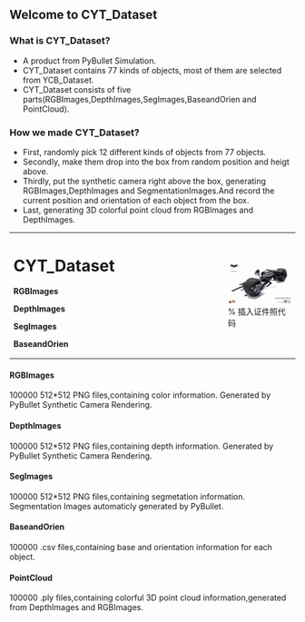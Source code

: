 ## Welcome to CYT_Dataset
### What is CYT_Dataset?
- A product from PyBullet Simulation.
- CYT_Dataset contains 77 kinds of objects, most of them are selected from YCB_Dataset.
- CYT_Dataset consists of five parts(RGBImages,DepthImages,SegImages,BaseandOrien and PointCloud).


### How we made CYT_Dataset?
- First, randomly pick 12 different kinds of objects from 77 objects.
- Secondly, make them drop into the box from random position and heigt above.
- Thirdly, put the synthetic camera right above the box, generating RGBImages,DepthImages and SegmentationImages.And record the current position and orientation of each object from the box.
- Last, generating 3D colorful point cloud from RGBImages and DepthImages.

<table border="0">
  <tr>
    <td width="75%">
      <h1>CYT_Dataset</h1>
      <p><b>RGBImages</b></p>
      <p><b>DepthImages</b></p>
      <p><b>SegImages</b></p>
      <p><b>BaseandOrien</b></p>
    </td>
    <td width="25%">
      <img src="/123.jpg" width="100%">      % 插入证件照代码
    </td>
  </tr>
</table>

#### RGBImages
100000 512*512 PNG files,containing color information. Generated by PyBullet Synthetic Camera Rendering.
#### DepthImages
100000 512*512 PNG files,containing depth information. Generated by PyBullet Synthetic Camera Rendering.
#### SegImages
100000 512*512 PNG files,containing segmetation information. Segmentation Images automaticly generated by PyBullet.
#### BaseandOrien
100000 .csv files,containing base and orientation information for each object.
#### PointCloud
100000 .ply files,containing colorful 3D point cloud information,generated from DepthImages and RGBImages.
